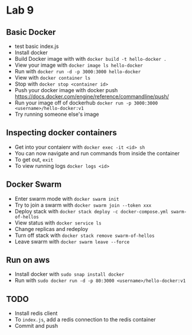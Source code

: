 # Lab 9

## Basic Docker
- test basic index.js
- Install docker
- Build Docker image with  with `docker build -t hello-docker .`
- View your image with `docker image ls hello-docker`
- Run with `docker run -d -p 3000:3000 hello-docker`
- View with `docker container ls`
- Stop with `docker stop <container id>`
- Push your docker image with docker push https://docs.docker.com/engine/reference/commandline/push/
- Run your image off of dockerhub `docker run -p 3000:3000 <username>/hello-docker:v1`
- Try running someone else's image

## Inspecting docker containers
- Get into your contaienr with `docker exec -it <id> sh`
- You can now navigate and run commands from inside the container
- To get out, `exit`
- To view running logs `docker logs <id>`

## Docker Swarm
- Enter swarm mode with `docker swarm init`
- Try to join a swarm with `docker swarm join --token xxx`
- Deploy stack with `docker stack deploy -c docker-compose.yml swarm-of-hellos`
- View status with `docker service ls`
- Change replicas and redeploy
- Turn off stack with `docker stack remove swarm-of-hellos`
- Leave swarm with `docker swarm leave --force`

## Run on aws
- Install docker with `sudo snap install docker`
- Run with `sudo docker run -d -p 80:3000 <username>/hello-docker:v1`

## TODO
- Install redis client
- To `index.js`, add a redis connection to the redis container
- Commit and push